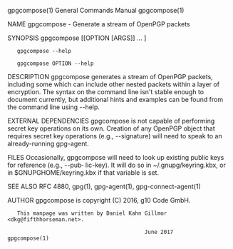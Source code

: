 gpgcompose(1)                           General Commands Manual                          gpgcompose(1)

NAME
       gpgcompose - Generate a stream of OpenPGP packets

SYNOPSIS
       gpgcompose [[OPTION [ARGS]] ... ]

       gpgcompose --help

       gpgcompose OPTION --help

DESCRIPTION
       gpgcompose generates a stream of OpenPGP packets, including some which can include other nested
       packets within a layer of encryption.  The syntax on the command line isn't  stable  enough  to
       document  currently, but additional hints and examples can be found from the command line using
       --help.

EXTERNAL DEPENDENCIES
       gpgcompose is not capable of performing secret key operations on  its  own.   Creation  of  any
       OpenPGP object that requires secret key operations (e.g., --signature) will need to speak to an
       already-running gpg-agent.

FILES
       Occasionally, gpgcompose will need to look up existing public keys for reference (e.g.,  --pub‐
       lic-key).  It will do so in ~/.gnupg/keyring.kbx, or in $GNUPGHOME/keyring.kbx if that variable
       is set.

SEE ALSO
       RFC 4880, gpg(1), gpg-agent(1), gpg-connect-agent(1)

AUTHOR
       gpgcompose is copyright (C) 2016, g10 Code GmbH.

       This manpage was written by Daniel Kahn Gillmor <dkg@fifthhorseman.net>.

                                               June 2017                                 gpgcompose(1)
